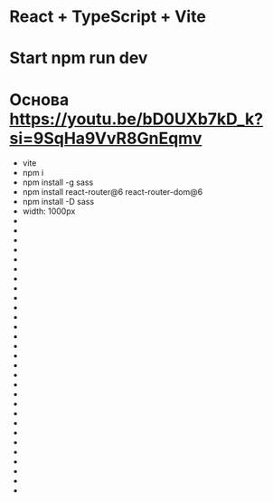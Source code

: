 # React + TypeScript + Vite
# Start npm run dev
# Основа https://youtu.be/bD0UXb7kD_k?si=9SqHa9VvR8GnEqmv 
- vite
- npm i
- npm install -g sass
- npm install react-router@6 react-router-dom@6
- npm install -D sass
- width: 1000px
- 
- 
- 
- 
- 
- 
- 
- 
- 
- 
- 
- 
- 
- 
- 
- 
- 
- 
- 
- 
- 
- 
- 
- 
- 
- 
- 
- 
- 


